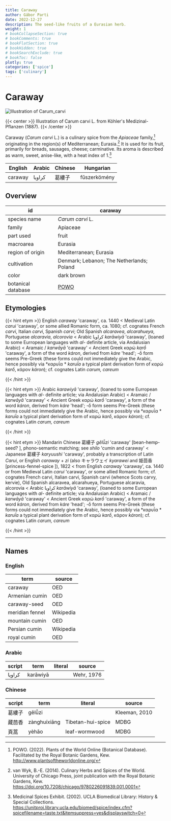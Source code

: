 ```yaml
---
title: Caraway
author: Gábor Parti
date: 2022-12-27
description: The seed-like fruits of a Eurasian herb.
weight: 1
# bookCollapseSection: true
# bookComments: true
# bookFlatSection: true
# bookHidden: true
# bookSearchExclude: true
# bookToc: false
plotly: true
categories: ['spice']
tags: ['culinary']
---
```


# Caraway

![Illustration of Carum_carvi](/images/kohler/caraway.png)

{{< center >}}
Illustration of Carum carvi L. from Köhler's Medizinal-Pflanzen (1887).
{{< /center >}}

Caraway (*Carum carvi* L.) is a culinary spice from the *Apiaceae* family,[^powo] originating in the region(s) of Mediterranean; Eurasia.[^van_wyk_culinary_2014] It is used for its fruit, primarily for breads, sausages, cheese; carminative. Its aroma is described as warm, sweet, anise-like, with a heat index of 1.[^ucla_medicinal_2002]

|English|Arabic|Chinese|  Hungarian  |
|-------|------|-------|-------------|
|caraway|كراويا|  葛縷子  |fűszerkömény |

## Overview

|        id        |                      caraway                      |
|------------------|---------------------------------------------------|
|   species name   |                  *Carum carvi* L.                 |
|      family      |                      Apiaceae                     |
|     part used    |                       fruit                       |
|     macroarea    |                      Eurasia                      |
| region of origin |               Mediterranean; Eurasia              |
|    cultivation   |     Denmark; Lebanon; The Netherlands; Poland     |
|       color      |                     dark brown                    |
|botanical database|[POWO](https://powo.science.kew.org/taxon/839677-1)|

## Etymologies

{{< hint etym >}}
English *caraway* 'caraway', ca. 1440 < Medieval Latin *carui* 'caraway', or some allied Romanic form, ca. 1080; cf. cognates French *carvi*, Italian *carvi*, Spanish *carvi*; Old Spanish *alcaravea*, *alcarahueya*, Portuguese *alcaravia*, *alcorovia* < Arabic كراويا *karāwiyā* 'caraway', (loaned to some Eurropean languages with *al-* definite article, via Andalusian Arabic) < Aramaic / *karwāyā* 'caraway' < Ancient Greek καρώ *karṓ* 'caraway', a form of the word *káron*, derived from *káre* 'head'; -ṓ form seems Pre-Greek (these forms could not immediately give the Arabic, hence possibly via *καρυΐα * *karuḯa* a typical plant derivation form of καρώ *karṓ*, κάρον *káron*); cf. cognates Latin *carum, careum*



{{< /hint >}}

{{< hint etym >}}
Arabic *karawiyā* 'caraway', (loaned to some Eurropean languages with *al-* definite article; via Andalusian Arabic) < Aramaic / *karwāyā* 'caraway' < Ancient Greek καρώ *karṓ* 'caraway', a form of the word *káron*, derived from *káre* 'head'; -ṓ form seems Pre-Greek (these forms could not immediately give the Arabic, hence possibly via *καρυΐα * *karuḯa* a typical plant derivation form of καρώ *karṓ*, κάρον *káron*); cf. cognates Latin *carum, careum*



{{< /hint >}}

{{< hint etym >}}
Mandarin Chinese 葛縷子 *gě​lǚ​zi* 'caraway' [bean-hemp-seed? ], phono-semantic matching; see *shilo* 'cumin and caraway' < Japanese 葛縷子 *karyuushi* 'caraway', probably a transcription of Latin *Carui*, or English *caraway* + *zi* (also キャラウェイ *kyarawei* and 姫茴香 [princess-fennel-spice ]), 1822 < from English *caraway* 'caraway', ca. 1440 or from Medieval Latin *carui* 'caraway', or some allied Romanic form; cf. cognates French carvi, Italian carvi, Spanish carvi (whence Scots carvy, kervie), Old Spanish alcaravea, alcarahueya, Portuguese alcaravia, alcorovia < Arabic كراويا *karāwiyā* 'caraway', (loaned to some Eurropean languages with *al-* definite article; via Andalusian Arabic) < Aramaic / *karwāyā* 'caraway' < Ancient Greek καρώ *karṓ* 'caraway', a form of the word *káron*, derived from *káre* 'head'; -ṓ form seems Pre-Greek (these forms could not immediately give the Arabic, hence possibly via *καρυΐα * *karuḯa* a typical plant derivation form of καρώ *karṓ*, κάρον *káron*); cf. cognates Latin *carum, careum*



{{< /hint >}}

***

## Names

### English

|      term     |  source |
|---------------|---------|
|    caraway    |   OED   |
| Armenian cumin|   OED   |
|  caraway-seed |   OED   |
|meridian fennel|Wikipedia|
| mountain cumin|   OED   |
| Persian cumin |Wikipedia|
|  royal cumin  |   OED   |

### Arabic

|script|  term  |literal|  source  |
|------|--------|-------|----------|
|كراويا|karāwiyā|       |Wehr, 1976|

### Chinese

|script|    term    |     literal     |    source   |
|------|------------|-----------------|-------------|
|  葛縷子 |   gělǚzi   |                 |Kleeman, 2010|
|  藏茴香 |zànghuíxiāng|Tibetan-hui-spice|     MDBG    |
|  頁蒿  |    yèhāo   |  leaf-wormwood  |     MDBG    |

[^powo]: POWO. (2022). Plants of the World Online (Botanical Database). Facilitated by the Royal Botanic Gardens, Kew. http://www.plantsoftheworldonline.org/
[^van_wyk_culinary_2014]: van Wyk, B.-E. (2014). Culinary Herbs and Spices of the World. University of Chicago Press, joint publication with the Royal Botanic Gardens, Kew. https://doi.org/10.7208/chicago/9780226091839.001.0001
[^ucla_medicinal_2002]: Medicinal Spices Exhibit. (2002). UCLA Biomedical Library: History & Special Collections. https://unitproj.library.ucla.edu/biomed/spice/index.cfm?spicefilename=taste.txt&itemsuppress=yes&displayswitch=0

